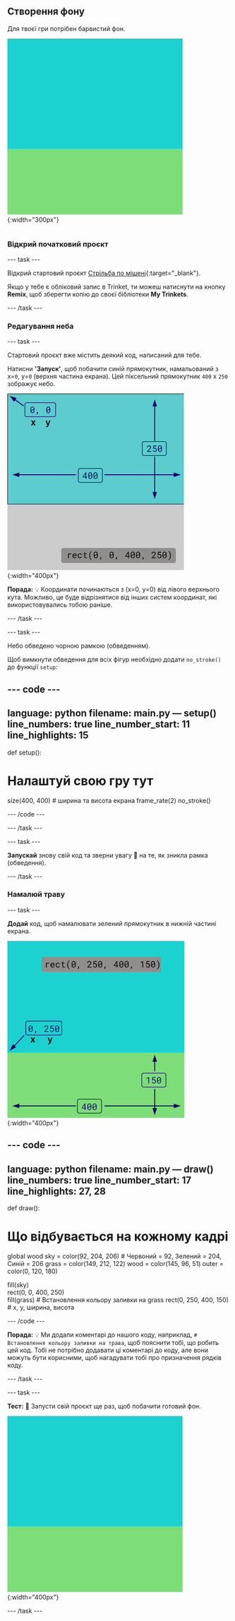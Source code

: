 ## Створення фону

<div style="display: flex; flex-wrap: wrap">
<div style="flex-basis: 200px; flex-grow: 1; margin-right: 15px;">
Для твоєї гри потрібен барвистий фон.
</div>
<div>

![Область виводу з прямокутником небесного кольору, над прямокутником зеленого кольору, які створюють фон.](images/background.png){:width="300px"}

</div>
</div>

### Відкрий початковий проєкт

--- task ---

Відкрий стартовий проєкт [Стрільба по мішені](https://trinket.io/python/9973649e5c){:target="_blank"}.

Якщо у тебе є обліковий запис в Trinket, ти можеш натиснути на кнопку **Remix**, щоб зберегти копію до своєї бібліотеки **My Trinkets**.

--- /task ---

### Редагування неба

--- task ---

Стартовий проєкт вже містить деякий код, написаний для тебе.

Натисни **'Запуск'**, щоб побачити синій прямокутник, намальований з x=`0`, y=`0` (верхня частина екрана). Цей піксельний прямокутник `400` x `250` зображує небо.

![Синій прямокутник з чорною рамкою вздовж нього, над сірим прямокутником. Верхній лівий кут полотна позначено як x=0, y=0 - це початок прямокутника. Ширина позначена як 400, а висота - як 250. Показано код rect(0, 0, 400, 250).](images/sky_stroke.png){:width="400px"}

**Порада:** 💡 Координати починаються з (x=0, y=0) від лівого верхнього кута. Можливо, це буде відрізнятися від інших систем координат, які використовувались тобою раніше.

--- /task ---

--- task ---

Небо обведено чорною рамкою (обведенням).

Щоб вимкнути обведення для всіх фігур необхідно додати `no_stroke()` до функції `setup`:

--- code ---
---
language: python filename: main.py — setup() line_numbers: true line_number_start: 11
line_highlights: 15
---
def setup():
# Налаштуй свою гру тут
  size(400, 400) # ширина та висота екрана frame_rate(2) no_stroke()

--- /code ---

--- /task ---

--- task ---

**Запускай** знову свій код та зверни увагу 👀 на те, як зникла рамка (обведення).

--- /task ---

### Намалюй траву

--- task ---

**Додай** код, щоб намалювати зелений прямокутник в нижній частині екрана.

![Область виводу з прямокутником небесного кольору, над прямокутником зеленого кольору, які створюють фон. Верхній лівий кут прямокутника позначено як x=0, y=250 - це початок прямокутника. Ширина виділена як 400, а висота - як 150. Показано код rect(0, 250, 400, 150).](images/green-grass.png){:width="400px"}

--- code ---
---
language: python filename: main.py — draw() line_numbers: true line_number_start: 17
line_highlights: 27, 28
---
def draw():
# Що відбувається на кожному кадрі
  global wood sky = color(92, 204, 206) # Червоний = 92, Зелений = 204, Синій = 206 grass = color(149, 212, 122) wood = color(145, 96, 51) outer = color(0, 120, 180)

  fill(sky)     
rect(0, 0, 400, 250)     
fill(grass) # Встановлення кольору заливки на grass rect(0, 250, 400, 150) # x, y, ширина, висота

--- /code ---

**Порада:** 💡 Ми додали коментарі до нашого коду, наприклад, `# Встановлення кольору заливки на трава`, щоб пояснити тобі, що робить цей код. Тобі не потрібно додавати ці коментарі до коду, але вони можуть бути корисними, щоб нагадувати тобі про призначення рядків коду.

--- /task ---

--- task ---

**Тест:** 🔄 Запусти свій проєкт ще раз, щоб побачити готовий фон.

![Область виводу з прямокутником небесного кольору, над прямокутником зеленого кольору, які створюють фон.](images/background.png){:width="400px"}

--- /task ---


